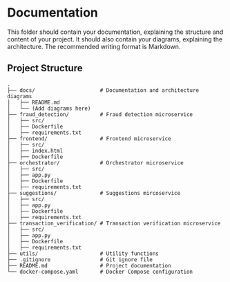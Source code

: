 # Documentation

This folder should contain your documentation, explaining the structure and content of your project. It should also contain your diagrams, explaining the architecture. The recommended writing format is Markdown.


## Project Structure
```
.
├── docs/                     # Documentation and architecture diagrams
│   ├── README.md
│   └── (Add diagrams here)
├── fraud_detection/          # Fraud detection microservice
│   ├── src/
│   ├── Dockerfile
│   ├── requirements.txt
├── frontend/                 # Frontend microservice
│   ├── src/
│   ├── index.html
│   ├── Dockerfile
├── orchestrator/             # Orchestrator microservice
│   ├── src/
│   ├── app.py
│   ├── Dockerfile
│   ├── requirements.txt
├── suggestions/              # Suggestions mircoservice
│   ├── src/
│   ├── app.py
│   ├── Dockerfile
│   ├── requirements.txt
├── transaction_verification/ # Transaction verification microservice
│   ├── src/
│   ├── app.py
│   ├── Dockerfile
│   ├── requirements.txt
├── utils/                    # Utility functions
├── .gitignore                # Git ignore file
├── README.md                 # Project documentation
└── docker-compose.yaml       # Docker Compose configuration
```



